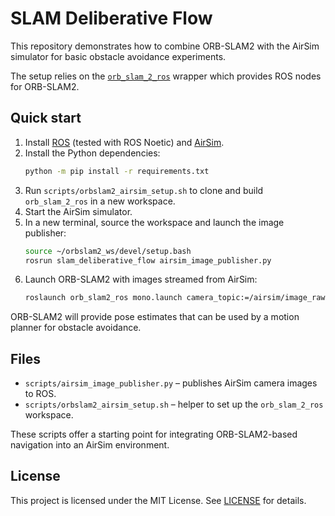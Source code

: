 # SLAM Deliberative Flow

This repository demonstrates how to combine ORB-SLAM2 with the AirSim simulator for basic obstacle avoidance experiments.

The setup relies on the [`orb_slam_2_ros`](https://github.com/appliedAI-Initiative/orb_slam_2_ros) wrapper which provides ROS nodes for ORB-SLAM2.

## Quick start

1. Install [ROS](https://www.ros.org) (tested with ROS Noetic) and [AirSim](https://github.com/microsoft/AirSim).
2. Install the Python dependencies:
   ```bash
   python -m pip install -r requirements.txt
   ```
3. Run `scripts/orbslam2_airsim_setup.sh` to clone and build `orb_slam_2_ros` in a new workspace.
4. Start the AirSim simulator.
5. In a new terminal, source the workspace and launch the image publisher:
   ```bash
   source ~/orbslam2_ws/devel/setup.bash
   rosrun slam_deliberative_flow airsim_image_publisher.py
   ```
6. Launch ORB-SLAM2 with images streamed from AirSim:
   ```bash
   roslaunch orb_slam2_ros mono.launch camera_topic:=/airsim/image_raw
   ```

ORB-SLAM2 will provide pose estimates that can be used by a motion planner for obstacle avoidance.

## Files

- `scripts/airsim_image_publisher.py` – publishes AirSim camera images to ROS.
- `scripts/orbslam2_airsim_setup.sh` – helper to set up the `orb_slam_2_ros` workspace.

These scripts offer a starting point for integrating ORB-SLAM2-based navigation into an AirSim environment.

## License

This project is licensed under the MIT License. See [LICENSE](LICENSE) for details.
